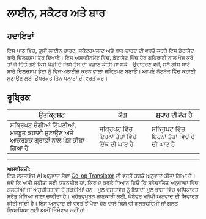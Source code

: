 <!--
CO_OP_TRANSLATOR_METADATA:
{
  "original_hash": "0ea21b6513df5ade7419c6b7d65f10b1",
  "translation_date": "2025-08-27T18:33:57+00:00",
  "source_file": "3-Data-Visualization/R/09-visualization-quantities/assignment.md",
  "language_code": "pa"
}
-->
# ਲਾਈਨ, ਸਕੈਟਰ ਅਤੇ ਬਾਰ

## ਹਦਾਇਤਾਂ

ਇਸ ਪਾਠ ਵਿੱਚ, ਤੁਸੀਂ ਲਾਈਨ ਚਾਰਟ, ਸਕੈਟਰਪਲਾਟ ਅਤੇ ਬਾਰ ਚਾਰਟ ਦੀ ਵਰਤੋਂ ਕਰਕੇ ਇਸ ਡੇਟਾਸੈਟ ਬਾਰੇ ਦਿਲਚਸਪ ਤੱਥ ਦਿਖਾਏ। ਇਸ ਅਸਾਈਨਮੈਂਟ ਵਿੱਚ, ਡੇਟਾਸੈਟ ਵਿੱਚ ਹੋਰ ਗਹਿਰਾਈ ਨਾਲ ਖੋਜ ਕਰੋ ਤਾਂ ਜੋ ਦਿੱਤੇ ਗਏ ਕਿਸੇ ਪੰਛੀ ਦੇ ਕਿਸੇ ਤੱਥ ਦੀ ਪਛਾਣ ਕੀਤੀ ਜਾ ਸਕੇ। ਉਦਾਹਰਣ ਵਜੋਂ, ਸਨੋ ਗੀਸ ਬਾਰੇ ਸਾਰੇ ਦਿਲਚਸਪ ਡੇਟਾ ਨੂੰ ਵਿਜੁਅਲਾਈਜ਼ ਕਰਨ ਵਾਲਾ ਸਕ੍ਰਿਪਟ ਬਣਾਓ। ਆਪਣੇ ਨੋਟਬੁੱਕ ਵਿੱਚ ਕਹਾਣੀ ਸੁਣਾਉਣ ਲਈ ਉਪਰੋਕਤ ਤਿੰਨ ਪਲਾਟਾਂ ਦੀ ਵਰਤੋਂ ਕਰੋ।

## ਰੂਬ੍ਰਿਕ

ਉਤਕ੍ਰਿਸ਼ਟ | ਯੋਗ | ਸੁਧਾਰ ਦੀ ਲੋੜ ਹੈ
--- | --- | -- |
ਸਕ੍ਰਿਪਟ ਚੰਗੀਆਂ ਟਿੱਪਣੀਆਂ, ਮਜ਼ਬੂਤ ਕਹਾਣੀ ਸੁਣਾਉਣ ਅਤੇ ਆਕਰਸ਼ਕ ਗ੍ਰਾਫਾਂ ਨਾਲ ਪੇਸ਼ ਕੀਤਾ ਗਿਆ ਹੈ | ਸਕ੍ਰਿਪਟ ਵਿੱਚ ਇਹਨਾਂ ਤੱਤਾਂ ਵਿੱਚੋਂ ਇੱਕ ਦੀ ਘਾਟ ਹੈ | ਸਕ੍ਰਿਪਟ ਵਿੱਚ ਇਹਨਾਂ ਤੱਤਾਂ ਵਿੱਚੋਂ ਦੋ ਦੀ ਘਾਟ ਹੈ

---

**ਅਸਵੀਕਤੀ**:  
ਇਹ ਦਸਤਾਵੇਜ਼ AI ਅਨੁਵਾਦ ਸੇਵਾ [Co-op Translator](https://github.com/Azure/co-op-translator) ਦੀ ਵਰਤੋਂ ਕਰਕੇ ਅਨੁਵਾਦ ਕੀਤਾ ਗਿਆ ਹੈ। ਜਦੋਂ ਕਿ ਅਸੀਂ ਸਹੀਤਾ ਲਈ ਯਤਨਸ਼ੀਲ ਹਾਂ, ਕਿਰਪਾ ਕਰਕੇ ਧਿਆਨ ਦਿਓ ਕਿ ਸਵੈਚਾਲਿਤ ਅਨੁਵਾਦਾਂ ਵਿੱਚ ਗਲਤੀਆਂ ਜਾਂ ਅਸੁਚੀਤਤਾਵਾਂ ਹੋ ਸਕਦੀਆਂ ਹਨ। ਮੂਲ ਦਸਤਾਵੇਜ਼ ਨੂੰ ਇਸਦੀ ਮੂਲ ਭਾਸ਼ਾ ਵਿੱਚ ਅਧਿਕਾਰਤ ਸਰੋਤ ਮੰਨਿਆ ਜਾਣਾ ਚਾਹੀਦਾ ਹੈ। ਮਹੱਤਵਪੂਰਨ ਜਾਣਕਾਰੀ ਲਈ, ਪੇਸ਼ੇਵਰ ਮਨੁੱਖੀ ਅਨੁਵਾਦ ਦੀ ਸਿਫਾਰਸ਼ ਕੀਤੀ ਜਾਂਦੀ ਹੈ। ਇਸ ਅਨੁਵਾਦ ਦੀ ਵਰਤੋਂ ਤੋਂ ਪੈਦਾ ਹੋਣ ਵਾਲੇ ਕਿਸੇ ਵੀ ਗਲਤਫਹਿਮੀ ਜਾਂ ਗਲਤ ਵਿਆਖਿਆ ਲਈ ਅਸੀਂ ਜ਼ਿੰਮੇਵਾਰ ਨਹੀਂ ਹਾਂ।